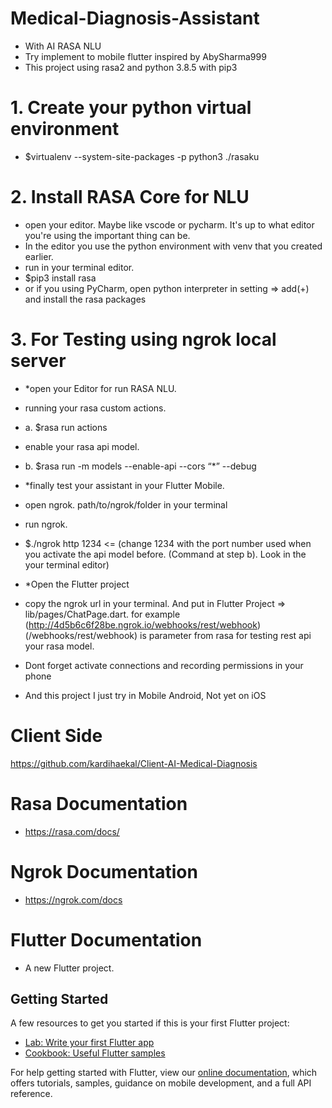 # Medical-Diagnosis-Assistant
- With AI RASA NLU
- Try implement to mobile flutter inspired by AbySharma999
- This project using rasa2 and python 3.8.5 with pip3

# 1. Create your python virtual environment
- $virtualenv --system-site-packages -p python3 ./rasaku

# 2. Install RASA Core for NLU
- open your editor. Maybe like vscode or pycharm. It's up to what editor you're using the important thing can be.
- In the editor you use the python environment with venv that you created earlier.
- run in your terminal editor. 
- $pip3 install rasa 
- or if you using PyCharm, open python interpreter in setting => add(+) and install the rasa packages

# 3. For Testing using ngrok local server
- *open your Editor for run RASA NLU.
- running your rasa custom actions. 
- a. $rasa run actions 
- enable your rasa api model. 
- b. $rasa run -m models --enable-api --cors “*” --debug

- *finally test your assistant in your Flutter Mobile.
- open ngrok. path/to/ngrok/folder in your terminal
- run ngrok. 
- $./ngrok http 1234 <= (change 1234 with the port number used when you activate the api model before. (Command at step b). Look in the your terminal editor)
- *Open the Flutter project
- copy the ngrok url in your terminal. And put in Flutter Project => lib/pages/ChatPage.dart. for example (http://4d5b6c6f28be.ngrok.io/webhooks/rest/webhook)
  (/webhooks/rest/webhook) is parameter from rasa for testing rest api your rasa model.
- Dont forget activate connections and recording permissions in your phone
- And this project I just try in Mobile Android, Not yet on iOS

# Client Side
https://github.com/kardihaekal/Client-AI-Medical-Diagnosis

# Rasa Documentation
- https://rasa.com/docs/
# Ngrok Documentation
- https://ngrok.com/docs
# Flutter Documentation
- A new Flutter project.

## Getting Started

A few resources to get you started if this is your first Flutter project:

- [Lab: Write your first Flutter app](https://flutter.dev/docs/get-started/codelab)
- [Cookbook: Useful Flutter samples](https://flutter.dev/docs/cookbook)

For help getting started with Flutter, view our
[online documentation](https://flutter.dev/docs), which offers tutorials,
samples, guidance on mobile development, and a full API reference.
  
